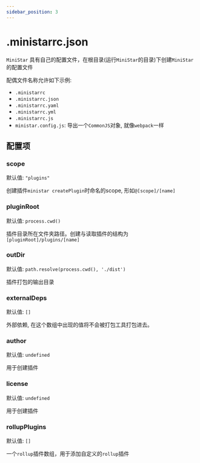 ```yaml
---
sidebar_position: 3
---
```


# .ministarrc.json

`MiniStar` 具有自己的配置文件，在根目录(运行`MiniStar`的目录)下创建`MiniStar`的配置文件

配偶文件名称允许如下示例:
- `.ministarrc`
- `.ministarrc.json`
- `.ministarrc.yaml`
- `.ministarrc.yml`
- `.ministarrc.js`
- `ministar.config.js`: 导出一个`CommonJS`对象, 就像`webpack`一样

## 配置项

### scope

默认值: `"plugins"`

创建插件`ministar createPlugin`时命名的scope, 形如`@[scope]/[name]`

### pluginRoot

默认值: `process.cwd()`

插件目录所在文件夹路径。创建与读取插件的结构为`[pluginRoot]/plugins/[name]`

### outDir

默认值: `path.resolve(process.cwd(), './dist')`

插件打包的输出目录

### externalDeps

默认值: `[]`

外部依赖, 在这个数组中出现的值将不会被打包工具打包进去。

### author

默认值: `undefined`

用于创建插件

### license

默认值: `undefined`

用于创建插件

### rollupPlugins

默认值: `[]`

一个`rollup`插件数组，用于添加自定义的`rollup`插件
